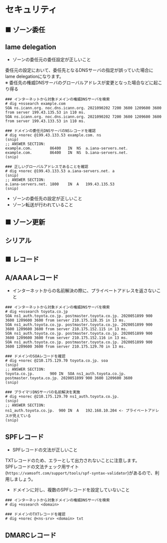 # セキュリティ
## ■ ゾーン委任
## lame delegation
- ゾーンの委任元の委任設定が正しいこと

委任元の設定において、委任先となるDNSサーバの指定が誤っていた場合にlame delegationになります。  
※ 委任先の権威DNSサーバのグローバルアドレスが変更となった場合などに起こり得る
```
### インターネットから対象ドメインの権威DNSサーバを検索
# dig +nssearch example.com
SOA ns.icann.org. noc.dns.icann.org. 2021090202 7200 3600 1209600 3600 from server 199.43.135.53 in 110 ms.
SOA ns.icann.org. noc.dns.icann.org. 2021090202 7200 3600 1209600 3600 from server 199.43.133.53 in 110 ms.

### ドメインの委任元DNSサーバのNSレコードを確認
# dig +norec @199.43.133.53 example.com. ns
(snip)
;; ANSWER SECTION:
example.com.		86400	IN	NS	a.iana-servers.net.
example.com.		86400	IN	NS	b.iana-servers.net.
(snip)

### 正しいグローバルアドレスであることを確認
# dig +norec @199.43.133.53 a.iana-servers.net. a
(snip)
;; ANSWER SECTION:
a.iana-servers.net.	1800	IN	A	199.43.135.53
(snip)
```
- ゾーンの委任先の設定が正しいこと
- ゾーン転送が行われていること

## ■ ゾーン更新
## シリアル

## ■ レコード
## A/AAAAレコード
- インターネットからの名前解決の際に、プライベートアドレスを返さないこと
```
### インターネットから対象ドメインの権威DNSサーバを検索
# dig +nssearch toyota.co.jp
SOA ns1_auth.toyota.co.jp. postmaster.toyota.co.jp. 2020051899 900 3600 1209600 3600 from server 210.175.128.35 in 13 ms.
SOA ns1_auth.toyota.co.jp. postmaster.toyota.co.jp. 2020051899 900 3600 1209600 3600 from server 210.175.152.115 in 13 ms.
SOA ns1_auth.toyota.co.jp. postmaster.toyota.co.jp. 2020051899 900 3600 1209600 3600 from server 210.175.152.116 in 13 ms.
SOA ns1_auth.toyota.co.jp. postmaster.toyota.co.jp. 2020051899 900 3600 1209600 3600 from server 210.175.129.70 in 13 ms.

### ドメインのSOAレコードを確認
# dig +norec @210.175.129.70 toyota.co.jp. soa
(snip)
;; ANSWER SECTION:
toyota.co.jp.		900	IN	SOA	ns1_auth.toyota.co.jp. postmaster.toyota.co.jp. 2020051899 900 3600 1209600 3600
(snip)

### プライマリDNSサーバの名前解決を実施
# dig +norec @210.175.129.70 ns1_auth.toyota.co.jp.
(snip)
;; ANSWER SECTION:
ns1_auth.toyota.co.jp.	900	IN	A	192.168.10.204 <- プライベートアドレスが見えている
(snip)
```

## SPFレコード
- SPFレコードの文法が正しいこと

TXTレコードのため、エラーとして出力されないことに注意します。  
SPFレコードの文法チェック用サイト(`https://vamsoft.com/support/tools/spf-syntax-validator`)があるので、利用しましょう。
- ドメインに対し、複数のSPFレコードを設定していないこと
```
### インターネットから対象ドメインの権威DNSサーバを検索
# dig +nssearch <domain>

### ドメインのTXTレコードを確認
# dig +norec @<ns-srv> <domain> txt
```

## DMARCレコード

